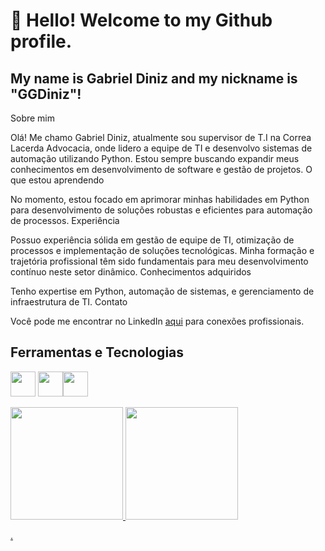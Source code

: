 # 👋 Hello! Welcome to my Github profile.
## My name is Gabriel Diniz and my nickname is "GGDiniz"!

Sobre mim

Olá! Me chamo Gabriel Diniz, atualmente sou supervisor de T.I na Correa Lacerda Advocacia, onde lidero a equipe de TI e desenvolvo sistemas de automação utilizando Python. Estou sempre buscando expandir meus conhecimentos em desenvolvimento de software e gestão de projetos.
O que estou aprendendo

No momento, estou focado em aprimorar minhas habilidades em Python para desenvolvimento de soluções robustas e eficientes para automação de processos.
Experiência

Possuo experiência sólida em gestão de equipe de TI, otimização de processos e implementação de soluções tecnológicas. Minha formação e trajetória profissional têm sido fundamentais para meu desenvolvimento contínuo neste setor dinâmico.
Conhecimentos adquiridos

Tenho expertise em Python, automação de sistemas, e gerenciamento de infraestrutura de TI.
Contato

Você pode me encontrar no LinkedIn [aqui](www.linkedin.com/in/gabriel-diniz-0875111aa) para conexões profissionais.

## Ferramentas e Tecnologias

<img loading="lazy" src="https://cdn.jsdelivr.net/gh/devicons/devicon/icons/git/git-original.svg" width="40" height="40"/> <img src="https://cdn.jsdelivr.net/gh/devicons/devicon@latest/icons/python/python-original.svg" width="40" height="40"/><img src="https://cdn.jsdelivr.net/gh/devicons/devicon@latest/icons/flask/flask-original.svg"  width="40" height="40" />

<a href="https://github.com/GGDiniz">
<img loading="lazy" height="180em" src="https://github-readme-stats.vercel.app/api/top-langs/?username=GGDiniz&layout=compact&langs_count=7&theme=dracula"/>
<img loading="lazy" height="180em" src="https://github-readme-stats.vercel.app/api?username=GGDiniz&show_icons=true&theme=dracula&include_all_commits=true&count_private=true"/>
</div>

[.](https://tenor.com/pt-BR/view/walking-code-computer-gif-11570098)
